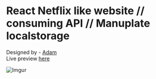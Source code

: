 # React Netflix like website // consuming API // Manuplate localstorage

Designed by - [Adam](https://github.com/AdamDjo/) <br/>Live preview [here](https://films-application.netlify.app/)<br/>

![Imgur](https://i.imgur.com/8JuRcgL.jpg)
